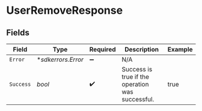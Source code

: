# UserRemoveResponse


## Fields

| Field                                            | Type                                             | Required                                         | Description                                      | Example                                          |
| ------------------------------------------------ | ------------------------------------------------ | ------------------------------------------------ | ------------------------------------------------ | ------------------------------------------------ |
| `Error`                                          | **sdkerrors.Error*                               | :heavy_minus_sign:                               | N/A                                              |                                                  |
| `Success`                                        | *bool*                                           | :heavy_check_mark:                               | Success is true if the operation was successful. | true                                             |